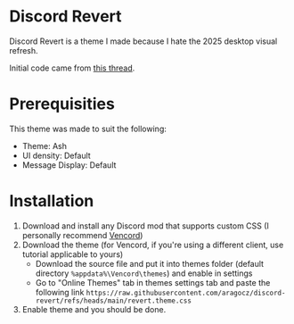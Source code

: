 # Discord Revert
Discord Revert is a theme I made because I hate the 2025 desktop visual refresh.

Initial code came from [this thread](https://gist.github.com/n1d3v/0a856d98b9adda5dda96c0deae32b4f3).

# Prerequisities
This theme was made to suit the following:
- Theme: Ash
- UI density: Default
- Message Display: Default

# Installation
1. Download and install any Discord mod that supports custom CSS (I personally recommend [Vencord](https://vencord.dev))
2. Download the theme (for Vencord, if you're using a different client, use tutorial applicable to yours)
	- Download the source file and put it into themes folder (default directory `%appdata%\Vencord\themes`) and enable in settings
	- Go to "Online Themes" tab in themes settings tab and paste the following link `https://raw.githubusercontent.com/aragocz/discord-revert/refs/heads/main/revert.theme.css`
3. Enable theme and you should be done.